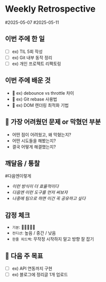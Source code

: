 # Weekly Retrospective
#2025-05-07 #2025-05-11

## 이번 주에 한 일
- [ ] ex) TIL 5회 작성
- [ ] ex) Git 내부 동작 정리
- [ ] ex) 개인 프로젝트 리팩토링

## 이번 주에 배운 것
- 📌 ex) debounce vs throttle 차이
- 📌 ex) Git rebase 사용법
- 📌 ex) DOM 렌더링 최적화 기법

## 🤯 가장 어려웠던 문제 or 막혔던 부분
- 어떤 점이 어려웠고, 왜 막혔는지?
- 어떤 시도들을 해봤는지?
- 결국 어떻게 해결했는지?

## 깨달음 / 통찰 
#다음엔이렇게
- *이런 방식이 더 효율적이다*
- *다음엔 이런 도구를 먼저 써보자*
- *나중에 팀으로 하면 이건 꼭 공유하고 싶다*

## 감정 체크 
- `기분`: 🙂😐😵‍💫😠
- `컨디션`: 높음 / 중간 / 낮음
- `한줄 피드백`: 무작정 시작하지 말고 방향 잘 잡기

## 📌 다음 주 목표
- [ ] ex) API 연동까지 구현
- [ ] ex) 블로그에 정리글 1개 업로드